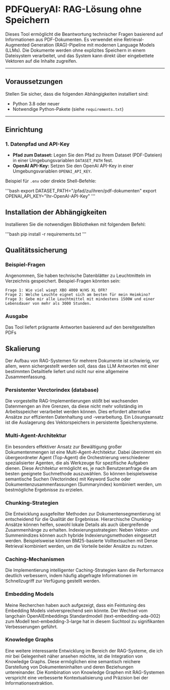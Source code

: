 # PDFQueryAI: RAG-Lösung ohne Speichern

Dieses Tool ermöglicht die Beantwortung technischer Fragen basierend auf Informationen aus PDF-Dokumenten. Es verwendet eine Retrieval-Augmented Generation (RAG)-Pipeline mit modernen Language Models (LLMs). Die Dokumente werden ohne explizites Speichern in einem Dateisystem verarbeitet, und das System kann direkt über eingebettete Vektoren auf die Inhalte zugreifen.

---

## Voraussetzungen

Stellen Sie sicher, dass die folgenden Abhängigkeiten installiert sind:

- Python 3.8 oder neuer
- Notwendige Python-Pakete (siehe `requirements.txt`)

---

## Einrichtung

### 1. Datenpfad und API-Key

- **Pfad zum Dataset:** Legen Sie den Pfad zu Ihrem Dataset (PDF-Dateien) in einer Umgebungsvariablen `DATASET_PATH` fest.
- **OpenAI API-Key:** Setzen Sie den OpenAI API-Key in einer Umgebungsvariablen `OPENAI_API_KEY`.

Beispiel für `.env` oder direkte Shell-Befehle:

'''bash
export DATASET_PATH="/pfad/zu/ihren/pdf-dokumenten"
export OPENAI_API_KEY="Ihr-OpenAI-API-Key"
'''

##  Installation der Abhängigkeiten

Installieren Sie die notwendigen Bibliotheken mit folgendem Befehl:

'''bash
pip install -r requirements.txt
'''

## Qualitätssicherung

### Beispiel-Fragen

Angenommen, Sie haben technische Datenblätter zu Leuchtmitteln im Verzeichnis gespeichert. Beispiel-Fragen könnten sein:

    Frage 1: Wie viel wiegt XBO 4000 W/HS XL OFR?
    Frage 2: Welche Leuchte eignet sich am besten für mein Heimkino?
    Frage 3: Gebe mir alle Leuchtmittel mit mindestens 1500W und einer Lebensdauer von mehr als 3000 Stunden.

### Ausgabe

Das Tool liefert prägnante Antworten basierend auf den bereitgestellten PDFs


## Skalierung

Der Aufbau von RAG-Systemen für mehrere Dokumente ist schwierig, vor allem, wenn sichergestellt werden soll, dass das LLM Antworten mit einer bestimmten Detailtiefe liefert und nicht nur eine allgemeine Zusammenfassung.

### Persistenter Verctorindex (database)
Die vorgestellte RAG-Implementierungen stößt bei wachsenden Datenmengen an ihre Grenzen, da diese nicht mehr vollständig im Arbeitsspeicher verarbeitet werden können. Dies erfordert alternative Ansätze zur effizienten Datenhaltung und -verarbeitung. Ein Lösungsansatz ist die Auslagerung des Vektorspeichers in persistente Speichersysteme.


### Multi-Agent-Architektur
Ein besonders effektiver Ansatz zur Bewältigung großer Dokumentenmengen ist eine Multi-Agent-Architektur. Dabei übernimmt ein übergeordneter Agent (Top-Agent) die Orchestrierung verschiedener spezialisierter Agenten, die als Werkzeuge für spezifische Aufgaben dienen. Diese Architektur ermöglicht es, je nach Benutzeranfrage die am besten geeignete Suchmethode auszuwählen. So können beispielsweise semantische Suchen (Vectorindex) mit Keyword Suche oder Dokumentenzusammenfassungen (Summaryindex) kombiniert werden, um bestmögliche Ergebnisse zu erzielen.

### Chunking-Strategien
Die Entwicklung ausgefeilter Methoden zur Dokumentensegmentierung ist entscheidend für die Qualität der Ergebnisse. Hierarchische Chunking-Ansätze können helfen, sowohl lokale Details als auch übergreifende Zusammenhänge zu erhalten.
Indexierungsstrategien: Neben Vektor- und Summenindizes können auch hybride Indexierungsmethoden eingesetzt werden. Beispielsweise können BM25-basierte Volltextsuchen mit Dense Retrieval kombiniert werden, um die Vorteile beider Ansätze zu nutzen.

### Caching-Mechanismen

Die Implementierung intelligenter Caching-Strategien kann die Performance deutlich verbessern, indem häufig abgefragte Informationen im Schnellzugriff zur Verfügung gestellt werden.

### Embedding Models 

Meine Recherchen haben auch aufgezeigt, dass ein Feintuning des Embedding Models vielversprechend sein könnte.
Der Wechsel vom langchain OpenAIEmbeddings Standardmodell (text-embedding-ada-002) zum Modell text-embedding-3-large hat in diesem Suchtool zu signifikanten Verbesserungen geführt. 

### Knowledge Graphs
Eine weitere interessante Entwicklung im Bereich der RAG-Systeme, die ich mir bei Gelegenheit näher ansehen möchte, ist die Integration von Knowledge Graphs. Diese ermöglichen eine semantisch reichere Darstellung von Dokumenteninhalten und deren Beziehungen untereinander. Die Kombination von Knowledge Graphen mit RAG-Systemen verspricht eine verbesserte Kontextualisierung und Präzision bei der Informationsextraktion.